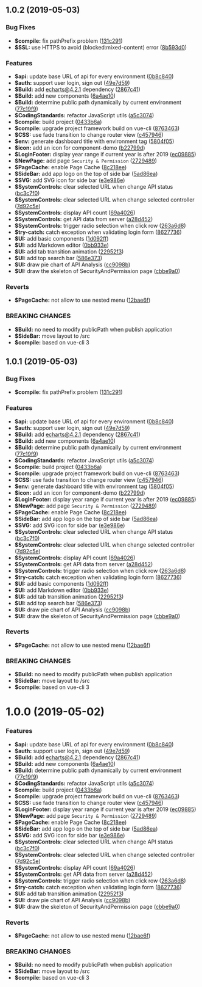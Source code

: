 ## 1.0.2 (2019-05-03)


### Bug Fixes

* **$compile:** fix pathPrefix problem ([131c291](https://github.com/johnnymillergh/jm-vue-admin-template/commit/131c291))
* **$SSL:** use HTTPS to avoid (blocked:mixed-content) error ([8b593d0](https://github.com/johnnymillergh/jm-vue-admin-template/commit/8b593d0))


### Features

* **$api:** update base URL of api for every environment ([0b8c840](https://github.com/johnnymillergh/jm-vue-admin-template/commit/0b8c840))
* **$auth:** support user login, sign out ([49e7d59](https://github.com/johnnymillergh/jm-vue-admin-template/commit/49e7d59))
* **$Build:** add echarts@4.2.1 dependency ([2867c41](https://github.com/johnnymillergh/jm-vue-admin-template/commit/2867c41))
* **$Build:** add new components ([6a4ae10](https://github.com/johnnymillergh/jm-vue-admin-template/commit/6a4ae10))
* **$Build:** determine public path dynamically by current environment ([77c19f9](https://github.com/johnnymillergh/jm-vue-admin-template/commit/77c19f9))
* **$CodingStandards:** refactor JavaScript utils ([a5c3074](https://github.com/johnnymillergh/jm-vue-admin-template/commit/a5c3074))
* **$compile:** build project ([0433b6a](https://github.com/johnnymillergh/jm-vue-admin-template/commit/0433b6a))
* **$compile:** upgrade project framework build on vue-cli ([8763463](https://github.com/johnnymillergh/jm-vue-admin-template/commit/8763463))
* **$CSS:** use fade transition to change router view ([c457946](https://github.com/johnnymillergh/jm-vue-admin-template/commit/c457946))
* **$env:** generate dashboard title with environment tag ([5804f05](https://github.com/johnnymillergh/jm-vue-admin-template/commit/5804f05))
* **$icon:** add an icon for component-demo ([b22799d](https://github.com/johnnymillergh/jm-vue-admin-template/commit/b22799d))
* **$LoginFooter:** display year range if current year is after 2019 ([ec09885](https://github.com/johnnymillergh/jm-vue-admin-template/commit/ec09885))
* **$NewPage:** add page `Security & Permission` ([2729489](https://github.com/johnnymillergh/jm-vue-admin-template/commit/2729489))
* **$PageCache:** enable Page Cache ([8c218ee](https://github.com/johnnymillergh/jm-vue-admin-template/commit/8c218ee))
* **$SideBar:** add app logo on the top of side bar ([5ad86ea](https://github.com/johnnymillergh/jm-vue-admin-template/commit/5ad86ea))
* **$SVG:** add SVG icon for side bar ([e3e986e](https://github.com/johnnymillergh/jm-vue-admin-template/commit/e3e986e))
* **$SystemControls:** clear selected URL when change API status ([bc3c7f0](https://github.com/johnnymillergh/jm-vue-admin-template/commit/bc3c7f0))
* **$SystemControls:** clear selected URL when change selected controller ([7d92c5e](https://github.com/johnnymillergh/jm-vue-admin-template/commit/7d92c5e))
* **$SystemControls:** display API count ([69a4026](https://github.com/johnnymillergh/jm-vue-admin-template/commit/69a4026))
* **$SystemControls:** get API data from server ([a28d452](https://github.com/johnnymillergh/jm-vue-admin-template/commit/a28d452))
* **$SystemControls:** trigger radio selection when click row ([263a6d8](https://github.com/johnnymillergh/jm-vue-admin-template/commit/263a6d8))
* **$try-catch:** catch exception when validating login form ([8627736](https://github.com/johnnymillergh/jm-vue-admin-template/commit/8627736))
* **$UI:** add basic components ([1d092ff](https://github.com/johnnymillergh/jm-vue-admin-template/commit/1d092ff))
* **$UI:** add Markdown editor ([0bb933e](https://github.com/johnnymillergh/jm-vue-admin-template/commit/0bb933e))
* **$UI:** add tab transition animation ([22952f3](https://github.com/johnnymillergh/jm-vue-admin-template/commit/22952f3))
* **$UI:** add top search bar ([586e373](https://github.com/johnnymillergh/jm-vue-admin-template/commit/586e373))
* **$UI:** draw pie chart of API Analysis ([cc9098b](https://github.com/johnnymillergh/jm-vue-admin-template/commit/cc9098b))
* **$UI:** draw the skeleton of SecurityAndPermission page ([cbbe9a0](https://github.com/johnnymillergh/jm-vue-admin-template/commit/cbbe9a0))


### Reverts

* **$PageCache:** not allow to use nested menu ([12bae6f](https://github.com/johnnymillergh/jm-vue-admin-template/commit/12bae6f))


### BREAKING CHANGES

* **$Build:** no need to modify publicPath when publish application
* **$SideBar:** move layout to /src
* **$compile:** based on vue-cli 3



## 1.0.1 (2019-05-03)


### Bug Fixes

* **$compile:** fix pathPrefix problem ([131c291](https://github.com/johnnymillergh/jm-vue-admin-template/commit/131c291))


### Features

* **$api:** update base URL of api for every environment ([0b8c840](https://github.com/johnnymillergh/jm-vue-admin-template/commit/0b8c840))
* **$auth:** support user login, sign out ([49e7d59](https://github.com/johnnymillergh/jm-vue-admin-template/commit/49e7d59))
* **$Build:** add echarts@4.2.1 dependency ([2867c41](https://github.com/johnnymillergh/jm-vue-admin-template/commit/2867c41))
* **$Build:** add new components ([6a4ae10](https://github.com/johnnymillergh/jm-vue-admin-template/commit/6a4ae10))
* **$Build:** determine public path dynamically by current environment ([77c19f9](https://github.com/johnnymillergh/jm-vue-admin-template/commit/77c19f9))
* **$CodingStandards:** refactor JavaScript utils ([a5c3074](https://github.com/johnnymillergh/jm-vue-admin-template/commit/a5c3074))
* **$compile:** build project ([0433b6a](https://github.com/johnnymillergh/jm-vue-admin-template/commit/0433b6a))
* **$compile:** upgrade project framework build on vue-cli ([8763463](https://github.com/johnnymillergh/jm-vue-admin-template/commit/8763463))
* **$CSS:** use fade transition to change router view ([c457946](https://github.com/johnnymillergh/jm-vue-admin-template/commit/c457946))
* **$env:** generate dashboard title with environment tag ([5804f05](https://github.com/johnnymillergh/jm-vue-admin-template/commit/5804f05))
* **$icon:** add an icon for component-demo ([b22799d](https://github.com/johnnymillergh/jm-vue-admin-template/commit/b22799d))
* **$LoginFooter:** display year range if current year is after 2019 ([ec09885](https://github.com/johnnymillergh/jm-vue-admin-template/commit/ec09885))
* **$NewPage:** add page `Security & Permission` ([2729489](https://github.com/johnnymillergh/jm-vue-admin-template/commit/2729489))
* **$PageCache:** enable Page Cache ([8c218ee](https://github.com/johnnymillergh/jm-vue-admin-template/commit/8c218ee))
* **$SideBar:** add app logo on the top of side bar ([5ad86ea](https://github.com/johnnymillergh/jm-vue-admin-template/commit/5ad86ea))
* **$SVG:** add SVG icon for side bar ([e3e986e](https://github.com/johnnymillergh/jm-vue-admin-template/commit/e3e986e))
* **$SystemControls:** clear selected URL when change API status ([bc3c7f0](https://github.com/johnnymillergh/jm-vue-admin-template/commit/bc3c7f0))
* **$SystemControls:** clear selected URL when change selected controller ([7d92c5e](https://github.com/johnnymillergh/jm-vue-admin-template/commit/7d92c5e))
* **$SystemControls:** display API count ([69a4026](https://github.com/johnnymillergh/jm-vue-admin-template/commit/69a4026))
* **$SystemControls:** get API data from server ([a28d452](https://github.com/johnnymillergh/jm-vue-admin-template/commit/a28d452))
* **$SystemControls:** trigger radio selection when click row ([263a6d8](https://github.com/johnnymillergh/jm-vue-admin-template/commit/263a6d8))
* **$try-catch:** catch exception when validating login form ([8627736](https://github.com/johnnymillergh/jm-vue-admin-template/commit/8627736))
* **$UI:** add basic components ([1d092ff](https://github.com/johnnymillergh/jm-vue-admin-template/commit/1d092ff))
* **$UI:** add Markdown editor ([0bb933e](https://github.com/johnnymillergh/jm-vue-admin-template/commit/0bb933e))
* **$UI:** add tab transition animation ([22952f3](https://github.com/johnnymillergh/jm-vue-admin-template/commit/22952f3))
* **$UI:** add top search bar ([586e373](https://github.com/johnnymillergh/jm-vue-admin-template/commit/586e373))
* **$UI:** draw pie chart of API Analysis ([cc9098b](https://github.com/johnnymillergh/jm-vue-admin-template/commit/cc9098b))
* **$UI:** draw the skeleton of SecurityAndPermission page ([cbbe9a0](https://github.com/johnnymillergh/jm-vue-admin-template/commit/cbbe9a0))


### Reverts

* **$PageCache:** not allow to use nested menu ([12bae6f](https://github.com/johnnymillergh/jm-vue-admin-template/commit/12bae6f))


### BREAKING CHANGES

* **$Build:** no need to modify publicPath when publish application
* **$SideBar:** move layout to /src
* **$compile:** based on vue-cli 3



# 1.0.0 (2019-05-02)


### Features

* **$api:** update base URL of api for every environment ([0b8c840](https://github.com/johnnymillergh/jm-vue-admin-template/commit/0b8c840))
* **$auth:** support user login, sign out ([49e7d59](https://github.com/johnnymillergh/jm-vue-admin-template/commit/49e7d59))
* **$Build:** add echarts@4.2.1 dependency ([2867c41](https://github.com/johnnymillergh/jm-vue-admin-template/commit/2867c41))
* **$Build:** add new components ([6a4ae10](https://github.com/johnnymillergh/jm-vue-admin-template/commit/6a4ae10))
* **$Build:** determine public path dynamically by current environment ([77c19f9](https://github.com/johnnymillergh/jm-vue-admin-template/commit/77c19f9))
* **$CodingStandards:** refactor JavaScript utils ([a5c3074](https://github.com/johnnymillergh/jm-vue-admin-template/commit/a5c3074))
* **$compile:** build project ([0433b6a](https://github.com/johnnymillergh/jm-vue-admin-template/commit/0433b6a))
* **$compile:** upgrade project framework build on vue-cli ([8763463](https://github.com/johnnymillergh/jm-vue-admin-template/commit/8763463))
* **$CSS:** use fade transition to change router view ([c457946](https://github.com/johnnymillergh/jm-vue-admin-template/commit/c457946))
* **$LoginFooter:** display year range if current year is after 2019 ([ec09885](https://github.com/johnnymillergh/jm-vue-admin-template/commit/ec09885))
* **$NewPage:** add page `Security & Permission` ([2729489](https://github.com/johnnymillergh/jm-vue-admin-template/commit/2729489))
* **$PageCache:** enable Page Cache ([8c218ee](https://github.com/johnnymillergh/jm-vue-admin-template/commit/8c218ee))
* **$SideBar:** add app logo on the top of side bar ([5ad86ea](https://github.com/johnnymillergh/jm-vue-admin-template/commit/5ad86ea))
* **$SVG:** add SVG icon for side bar ([e3e986e](https://github.com/johnnymillergh/jm-vue-admin-template/commit/e3e986e))
* **$SystemControls:** clear selected URL when change API status ([bc3c7f0](https://github.com/johnnymillergh/jm-vue-admin-template/commit/bc3c7f0))
* **$SystemControls:** clear selected URL when change selected controller ([7d92c5e](https://github.com/johnnymillergh/jm-vue-admin-template/commit/7d92c5e))
* **$SystemControls:** display API count ([69a4026](https://github.com/johnnymillergh/jm-vue-admin-template/commit/69a4026))
* **$SystemControls:** get API data from server ([a28d452](https://github.com/johnnymillergh/jm-vue-admin-template/commit/a28d452))
* **$SystemControls:** trigger radio selection when click row ([263a6d8](https://github.com/johnnymillergh/jm-vue-admin-template/commit/263a6d8))
* **$try-catch:** catch exception when validating login form ([8627736](https://github.com/johnnymillergh/jm-vue-admin-template/commit/8627736))
* **$UI:** add tab transition animation ([22952f3](https://github.com/johnnymillergh/jm-vue-admin-template/commit/22952f3))
* **$UI:** draw pie chart of API Analysis ([cc9098b](https://github.com/johnnymillergh/jm-vue-admin-template/commit/cc9098b))
* **$UI:** draw the skeleton of SecurityAndPermission page ([cbbe9a0](https://github.com/johnnymillergh/jm-vue-admin-template/commit/cbbe9a0))


### Reverts

* **$PageCache:** not allow to use nested menu ([12bae6f](https://github.com/johnnymillergh/jm-vue-admin-template/commit/12bae6f))


### BREAKING CHANGES

* **$Build:** no need to modify publicPath when publish application
* **$SideBar:** move layout to /src
* **$compile:** based on vue-cli 3



